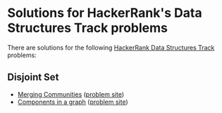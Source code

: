 # Solutions for HackerRank's Data Structures Track problems

There are solutions for the following [HackerRank Data Structures Track](https://www.hackerrank.com/domains/data-structures) problems:

## Disjoint Set
- [Merging Communities](merging-communities.cc)
  ([problem site](https://www.hackerrank.com/challenges/merging-communities))
- [Components in a graph](components-in-graph.cc)
  ([problem site](https://www.hackerrank.com/challenges/components-in-graph))
